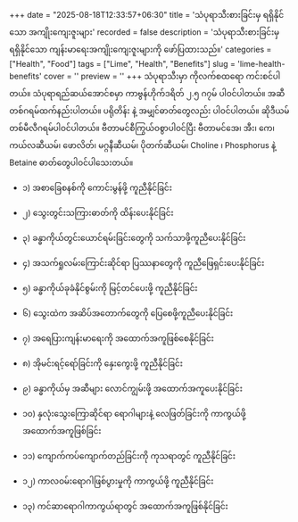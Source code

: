 +++
date = "2025-08-18T12:33:57+06:30"
title = 'သံပုရာသီးစားခြင်းမှ ရရှိနိုင်သော အကျိုးကျေးဇူးများ'
recorded = false
description = 'သံပုရာသီးစားခြင်းမှ ရရှိနိုင်သော ကျန်းမာရေးအကျိုးကျေးဇူးများကို ဖော်ပြထားသည်။'
categories = ["Health", "Food"]
tags = ["Lime", "Health", "Benefits"]
slug = 'lime-health-benefits'
cover = ''
preview = ''
+++
သံပုရာသီးမှာ ကိုလက်စထရော ကင်းစင်ပါတယ်။ သံပုရာရည်ဆယ်အောင်စမှာ ကာဗွန်ဟိုက်ဒရိတ် ၂.၅ ဂ၇မ် ပါဝင်ပါတယ်။ အဆီ တစ်ဂရမ်ထက်နည်းပါတယ်။ ပရိုတိန်း နဲ့ အမျှင်ဓာတ်တွေလည်း ပါဝင်ပါတယ်။ ဆိုဒီယမ် တစ်မီလီဂရမ်ပါဝင်ပါတယ်။ ဗီတာမင်စီကြွယ်ဝစွာပါဝင်ပြီး ဗီတာမင်အေ၊ အီး၊ ကေ၊ ကယ်လဆီယမ်၊ ဖောလိတ်၊ မဂ္ဂနီဆီယမ်၊ ပိုတက်ဆီယမ်၊ Choline ၊ Phosphorus နဲ့ Betaine ဓာတ်တွေပါဝင်ပါသေးတယ်။

- ၁) အစာခြေစနစ်ကို ကောင်းမွန်ဖို့ ကူညီနိုင်ခြင်း

- ၂) သွေးတွင်းသကြားဓာတ်ကို ထိန်းပေးနိုင်ခြင်း

- ၃) ခန္ဓာကိုယ်တွင်းယောင်ရမ်းခြင်းတွေကို သက်သာဖို့ကူညီပေးနိုင်ခြင်း

- ၄) အသက်ရှုလမ်းကြောင်းဆိုင်ရာ ပြဿနာတွေကို ကူညီဖြေရှင်းပေးနိုင်ခြင်း

- ၅) ခန္ဓာကိုယ်ခုခံနိုင်စွမ်းကို မြင့်တင်ပေးဖို့ ကူညီနိုင်ခြင်း

- ၆) သွေးထဲက အဆိပ်အတောက်တွေကို ပြေစေဖို့ကူညီပေးနိုင်ခြင်း

- ၇) အရေပြားကျန်းမာရေးကို အထောက်အကူဖြစ်စေနိုင်ခြင်း

- ၈) အိုမင်းရင့်ရော်ခြင်းကို နှေးကွေးဖို့ ကူညီနိုင်ခြင်း

- ၉) ခန္ဓာကိုယ်မှ အဆီများ လောင်ကျွမ်းဖို့ အထောက်အကူပေးနိုင်ခြင်း

- ၁၀) နှလုံးသွေးကြောဆိုင်ရာ ရောဂါများနဲ့ လေဖြတ်ခြင်းကို ကာကွယ်ဖို့အထောက်အကူဖြစ်ခြင်း

- ၁၁) ကျောက်ကပ်ကျောက်တည်ခြင်းကို ကုသရာတွင် ကူညီနိုင်ခြင်း

- ၁၂) ကာလဝမ်းရောဂါဖြစ်ပွားမှုကို ကာကွယ်ဖို့ ကူညီနိုင်ခြင်း

- ၁၃) ကင်ဆာရောဂါကာကွယ်ရာတွင် အထောက်အကူဖြစ်နိုင်ခြင်း